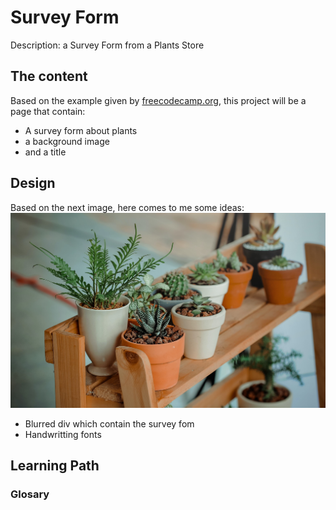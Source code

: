 # Survey Form
 Description: a Survey Form from a Plants Store

## The content
 Based on the example given by [freecodecamp.org](https://survey-form.freecodecamp.rocks/), this project will be a page that contain:  
 + A survey form about plants
 + a background image
 + and a title

## Design
 Based on the next image, here comes to me some ideas:  
 ![Home interior plants](images\pexels-plants-comp.jpg)
 + Blurred div which contain the survey fom
 + Handwritting fonts

## Learning Path
 ### Glosary